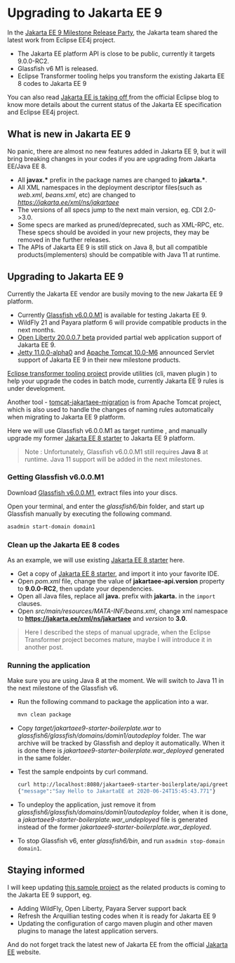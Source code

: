 # Upgrading to Jakarta EE 9

In the [Jakarta EE 9 Milestone Release Party](https://www.crowdcast.io/e/JakartaEE9_Milestonereleaseparty?utm_source=crowdcast&utm_medium=email&utm_campaign=followers), the Jakarta team shared the latest work from Eclipse EE4j project. 

* The Jakarta EE platform API is close to be public, currently it targets 9.0.0-RC2. 
* Glassfish v6 M1 is released.
* Eclipse Transformer tooling  helps you transform the existing Jakarta EE 8 codes to Jakarta EE 9

You can also read [Jakarta  EE is taking off ](https://eclipse-foundation.blog/2020/06/23/jakarta-ee-is-taking-off/) from the official Eclipse blog to know more details about the current status of the Jakarta EE  specification and Eclipse EE4j project.

## What is new in Jakarta EE 9

No panic, there are almost no new features added in Jakarta EE 9, but it will bring breaking changes in your codes if you are upgrading from Jakarta EE/Java EE 8.

* All **javax.\*** prefix in the package names are changed to **jakarta.\***.
* All XML namespaces in the deployment descriptor files(such as *web.xml*, *beans.xml*, etc) are changed to *https://jakarta.ee/xml/ns/jakartaee* 
* The versions of all specs jump to the next main version, eg. CDI 2.0->3.0.
* Some specs are marked as pruned/deprecated, such as XML-RPC, etc.  These specs should be avoided in your new projects, they may be removed in the further releases.
* The APIs of Jakarta EE 9 is still stick on Java 8, but all compatible products(implementers) should be compatible with Java 11 at runtime.

## Upgrading to Jakarta EE 9

Currently the Jakarta EE vendor are busily moving to the new Jakarta EE 9 platform. 

* Currently [Glassfish v6.0.0.M1](https://eclipse-ee4j.github.io/glassfish/download) is available for testing Jakarta EE 9.  
* WildFly 21 and Payara platform 6 will provide compatible products in the next months.  
* [Open Liberty 20.0.0.7 beta](https://openliberty.io/downloads/#runtime_betas) provided partial web application support of Jakarta EE 9. 
* [Jetty 11.0.0-alpha0](https://repo1.maven.org/maven2/org/eclipse/jetty/jetty-distribution/11.0.0-alpha0/) and [Apache Tomcat 10.0-M6](https://tomcat.apache.org/download-10.cgi) announced Servlet support of Jakarta EE 9 in their new milestone products.

[Eclipse transformer tooling project](https://projects.eclipse.org/projects/technology.transformer) provide utilities (cli, maven plugin ) to help your upgrade the codes in batch mode, currently Jakarta EE 9 rules is under development.

Another tool - [tomcat-jakartaee-migration](https://github.com/apache/tomcat-jakartaee-migration) is  from Apache Tomcat project, which is also used to  handle the changes of naming rules automatically when migrating to Jakarta EE 9 platform.

Here we will use Glassfish v6.0.0.M1 as target runtime , and manually upgrade my former [Jakarta EE 8 starter](https://github.com/hantsy/jakartaee8-starter) to Jakarta EE 9 platform.

> Note :  Unfortunately, Glassfish v6.0.0.M1 still requires **Java 8** at runtime. Java 11 support will be added in the next milestones.

### Getting Glassfish v6.0.0.M1

Download [Glassfish v6.0.0.M1](https://eclipse-ee4j.github.io/glassfish/download), extract files into your discs.

Open your terminal, and enter the *glassfish6/bin* folder, and start up Glassfish manually by executing the following command.

```bash
asadmin start-domain domain1
```
### Clean up the Jakarta EE 8 codes

As an example, we will use existing [Jakarta EE 8 starter](https://github.com/hantsy/jakartaee8-starter)  here. 

* Get a copy of [Jakarta EE 8 starter](https://github.com/hantsy/jakartaee8-starter), and import it into your favorite IDE.
* Open *pom.xml* file, change the value of **jakartaee-api.version** property to **9.0.0-RC2**, then update your dependencies.
* Open all Java files, replace all **java.**  prefix with **jakarta.** in the `import` clauses.
* Open *src/main/resources/MATA-INF/beans.xml*, change xml namespace to **https://jakarta.ee/xml/ns/jakartaee** and *version* to **3.0**.

> Here I described the steps of manual upgrade, when the Eclipse Transformer project becomes mature, maybe I will introduce it in another post.

### Running the application

Make sure you are using Java 8 at the moment. We will switch to Java 11 in the next milestone of the Glassfish v6.

* Run the following command to package the application into a war.
  
   ```bash
   mvn clean package
   ```
* Copy *target/jakartaee9-starter-boilerplate.war* to *glassfish6/glassfish/domains/domin1/autodeploy* folder. The war archive will be tracked by Glassfish and deploy it automatically. When it is done there is *jakartaee9-starter-boilerplate.war_deployed* generated in the same folder.
* Test the sample endpoints by curl command.

   ```bash
   curl http://localhost:8080/jakartaee9-starter-boilerplate/api/greeting/JakartaEE
   {"message":"Say Hello to JakartaEE at 2020-06-24T15:45:43.771"}
   ```
* To undeploy the application, just remove it from *glassfish6/glassfish/domains/domin1/autodeploy* folder, when it is done, a *jakartaee9-starter-boilerplate.war_undeployed* file is generated instead of the former *jakartaee9-starter-boilerplate.war_deployed*.
* To stop Glassfish v6, enter *glassfish6/bin*, and run `asadmin stop-domain domain1`.

## Staying informed

I will  keep updating [this sample project](https://github.com/hantsy/jakartaee9-starter-boilerplate) as the related products is coming to the Jakarta EE 9 support, eg.

* Adding WildFly,  Open Liberty, Payara Server support back
* Refresh the Arquillian testing codes when it is ready for Jakarta EE 9
* Updating the configuration of  cargo maven plugin and other maven plugins to manage the latest application servers.

And do not forget track the latest new of Jakarta EE from the official  [Jakarta EE](https://jakarta.ee/) website.


